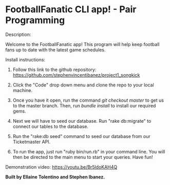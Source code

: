 # FootballFanatic CLI app! - Pair Programming

Description:

Welcome to the FootballFanatic app! This program will help keep football fans up to date with the latest game schedules.


Install instructions:

1) Follow this link to the github repository:
https://github.com/stephenvincentibanez/project1_songkick

2) Click the "Code" drop down menu and clone the repo to your local machine.

3) Once you have it open, run the command *git checkout master* to get us to the master branch. Then, run *bundle install* to install our required gems.

4) Next we will have to seed our database. Run "rake db:migrate" to connect our tables to the database.

5) Run the "rake:db seed" command to seed our database from our Ticketmaster API.

6) To run the app, just run "ruby bin/run.rb" in your command line. You will then be directed to the main menu to start your queries. Have fun!


Demonstration video:
https://youtu.be/Br5ldoKAH4Q

**Built by Ellaine Tolentino and Stephen Ibanez.**
